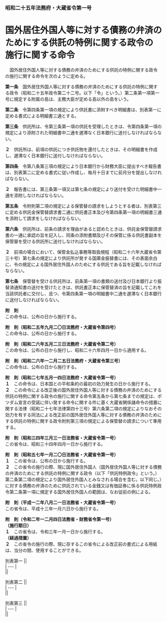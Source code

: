 ### 昭和二十五年法務府・大蔵省令第一号  
# 国外居住外国人等に対する債務の弁済のためにする供託の特例に関する政令の施行に関する命令  
　国外居住外国人等に対する債務の弁済のためにする供託の特例に関する政令の施行に関する命令を次のように定める。  
  
**第一条**　国外居住外国人等に対する債務の弁済のためにする供託の特例に関する政令（昭和二十五年政令第二十二号。以下「令」という。）第二条第一項第一号に規定する附属の島は、主務大臣が定める島以外の島をいう。  
  
**第二条**　令第四条第一項の規定により供託書に添附すべき明細書は、別表第一に定める書式による明細書三通とする。  
  
**第三条**　供託所は、令第三条第一項の供託を受理したときは、令第四条第一項の規定により添附された明細書中二通を遅滞なく日本銀行に送付しなければならない。  
  
**２**　供託所は、前項の供託につき供託物を還付したときは、その明細書を作成し、遅滞なく日本銀行に送付しなければならない。  
  
**第四条**　令第八条第三項の規定により日本銀行から財務大臣に提出すべき報告書は、別表第二に定める書式に従い作成し、毎月十日までに前月分を提出しなければならない。  
  
**２**　報告書には、第三条第一項又は第七条の規定により送付を受けた明細書中一通を添附しなければならない。  
  
**第五条**　令附則第二項の規定による保管替の請求をしようとする者は、別表第三に定める供託金保管替請求書二通に供託書正本及び令第四条第一項の明細書三通を添附して請求をしなければならない。  
  
**第六条**　供託所は、前条の請求を理由があると認めたときは、供託金保管替請求書の一通に承認の旨を記入し、同条の添附書類及びその保管に係る供託書副本を保管替を受ける供託所に送付しなければならない。  
  
**２**　前項の場合において、保管金払込事務等取扱規程（昭和二十六年大蔵省令第三十号）第七条の規定により供託所が発する国庫金振替書には、その表面余白に、令の規定による国外居住外国人のためにする供託である旨を記載しなければならない。  
  
**第七条**　保管替を受ける供託所は、前条第一項の書類の送付及び日本銀行より振替済通知書の送付を受けたときは、供託書正本に保管替済の旨を記載してこれを当該供託者に交付し、且つ、令第四条第一項の明細書中二通を遅滞なく日本銀行に送付しなければならない。  
  
**附　則**  
この命令は、公布の日から施行する。  
  
**附　則（昭和二五年九月二〇日法務府・大蔵省令第四号）**  
この命令は、公布の日から施行する。  
  
**附　則（昭和二六年五月二三日法務府・大蔵省令第二号）**  
この命令は、公布の日から施行し、昭和二十六年四月一日から適用する。  
  
**附　則（昭和二六年一二月二五日法務府・大蔵省令第三号）**  
この命令は、公布の日から施行する。  
  
**附　則（昭和二七年五月一四日法務府・大蔵省令第一号）**  
**１**　この命令は、日本国との平和条約の最初の効力発生の日から施行する。  
**２**　この命令による改正後の国外居住外国人等に対する債務の弁済のためにする供託の特例に関する政令の施行に関する命令第五条から第七条までの規定は、ポツダム宣言の受諾に伴い発する命令に関する件に基く大蔵省関係諸命令の措置に関する法律（昭和二十七年法律第四十三号）第六条第二項の規定によりなおその効力を有する同法による改正前の国外居住外国人等に対する債務の弁済のためにする供託の特例に関する政令附則第三項の規定による保管替の請求について準用する。  
  
**附　則（昭和三四年三月三一日法務省・大蔵省令第一号）**  
この省令は、昭和三十四年四月一日から施行する。  
  
**附　則（昭和五七年一月二〇日法務省・大蔵省令第一号）**  
**１**　この省令は、公布の日から施行する。  
**２**　この省令の施行の際、現に国外居住外国人（国外居住外国人等に対する債務の弁済のためにする供託の特例に関する政令（以下「供託特例政令」という。）第二条第二項の規定により国外居住外国人とみなされる場合を含む。以下同じ。）に対する債務の弁済のために供託されている金銭又は有価証券に係る供託特例政令第二条第一項に規定する国外居住外国人の範囲は、なお従前の例による。  
  
**附　則（平成一二年八月二一日法務省・大蔵省令第一号）**  
この省令は、平成十三年一月六日から施行する。  
  
**附　則（令和二年一二月四日法務省・財務省令第一号）**  
**（施行期日）**  
**１**　この省令は、令和三年一月一日から施行する。  
**（経過措置）**  
**２**　この省令の施行の際、現に存するこの省令による改正前の書式による用紙は、当分の間、使用することができる。  
  
別表第一
||  
| --- |  
||  
  
別表第二
||  
| --- |  
||  
  
別表第三
||  
| --- |  
||  
  
